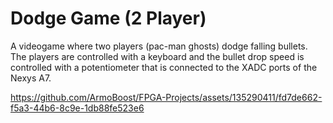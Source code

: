 # Dodge Game (2 Player)

A videogame where two players (pac-man ghosts) dodge falling bullets. The players are controlled with a keyboard and the bullet drop speed is controlled with a potentiometer that is connected to the XADC ports of the Nexys A7.




https://github.com/ArmoBoost/FPGA-Projects/assets/135290411/fd7de662-f5a3-44b6-8c9e-1db88fe523e6

